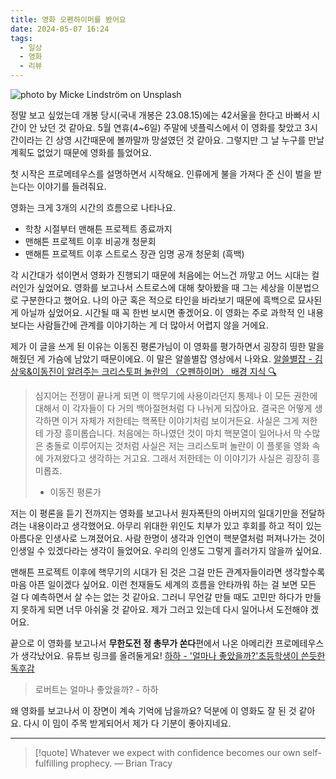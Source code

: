 ```yaml
---
title: 영화 오펜하이머를 봤어요
date: 2024-05-07 16:24
tags:
  - 일상
  - 영화
  - 리뷰
---
```


![photo by Micke Lindström on Unsplash](https://images.unsplash.com/photo-1712158611994-10a6debdab4a?crop=entropy&cs=srgb&fm=jpg&ixid=M3wzNjM5Nzd8MHwxfHJhbmRvbXx8fHx8fHx8fDE3MTUwNjY2NjV8&ixlib=rb-4.0.3&q=85&w=768&h=432)

정말 보고 싶었는데 개봉 당시(국내 개봉은 23.08.15)에는 42서울을 한다고 바빠서 시간이 안 났던 것 같아요. 5월 연휴(4~6일) 주말에 넷플릭스에서 이 영화를 찾았고 3시간이라는 긴 상영 시간때문에 볼까말까 망설였던 것 같아요. 그렇지만 그 날 누구를 만날 계획도 없었기 때문에 영화를 틀었어요.

첫 시작은 프로메테우스를 설명하면서 시작해요. 인류에게 불을 가져다 준 신이 벌을 받는다는 이야기를 들려줘요.

영화는 크게 3개의 시간의 흐름으로 나타나요.
- 학창 시절부터 맨해튼 프로젝트 종료까지
- 맨해튼 프로젝트 이후 비공개 청문회
- 맨해튼 프로젝트 이후 스트로스 장관 임명 공개 청문회 (흑백)

각 시간대가 섞이면서 영화가 진행되기 때문에 처음에는 어느건 까맣고 어느 시대는 컬러인가 싶었어요. 영화를 보고나서 스트로스에 대해 찾아봤을 때 그는 세상을 이분법으로 구분한다고 했어요. 나의 아군 혹은 적으로 타인을 바라보기 때문에 흑백으로 묘사된게 아닐까 싶었어요. 시간될 때 꼭 한번 보시면 좋겠어요. 이 영화는 주로 과학적 인 내용보다는 사람들간에 관계를 이야기하는 게 더 많아서 어렵지 않을 거에요.

제가 이 글을 쓰게 된 이유는 이동진 평론가님이 이 영화를 평가하면서 굉장히 띵한 말을 해줬던 게 가슴에 남았기 때문이에요. 이 말은 알쓸별잡 영상에서 나와요. [알쓸별잡 - 김상욱&이동진이 알려주는 크리스토퍼 놀란의 〈오펜하이머〉 배경 지식 🔍]()

> 심지어는 전쟁이 끝나게 되면 이 핵무기에 사용이라던지 통제나 이 모든 권한에 대해서 이 각자들이 다 거의 백아절현처럼 다 나뉘게 되잖아요. 결국은 어떻게 생각하면 이거 자체가 저한테는 핵폭탄 이야기처럼 보이거든요. 사실은 그게 저한테 가장 흥미롭습니다. 처음에는 하나였던 것이 마치 핵분열이 일어나서 막 수많은 충돌로 이루어지는 것처럼 사실은 저는 크리스토퍼 놀란이 이 플롯을 영화 속에 가져왔다고 생각하는 거고요. 그래서 저한테는 이 이야기가 사실은 굉장히 흥미롭죠.
> - 이동진 평론가

저는 이 평론을 듣기 전까지는 영화를 보고나서 원자폭탄의 아버지의 일대기만을 전달하려는 내용이라고 생각했어요. 아무리 위대한 위인도 치부가 있고 후회를 하고 적이 있는 아름다운 인생사로 느껴졌어요. 사람 한명이 생각과 인연이 핵분열처럼 퍼져나가는 것이 인생일 수 있겠다라는 생각이 들었어요. 우리의 인생도 그렇게 흘러가지 않을까 싶어요.

맨해튼 프로젝트 이후에 핵무기의 시대가 된 것은 그걸 만든 관계자들이라면 생각할수록 마음 아픈 일이겠다 싶어요. 이런 천재들도 세계의 흐름을 안타까워 하는 걸 보면 모든 걸 다 예측하면서 살 수는 없는 것 같아요. 그러니 무언갈 만들 때도 고민만 하다가 만들지 못하게 되면 너무 아쉬울 것 같아요. 제가 그러고 있는데 다시 일어나서 도전해야 겠어요.

끝으로 이 영화를 보고나서 **무한도전 정 총무가 쏜다**편에서 나온 아메리칸 프로메테우스가 생각났어요.
유튜브 링크를 올려둘게요! [하하 - '얼마나 좋았을까?'초등학생이 쓴듯한 독후감](https://youtu.be/ezEuiCMjqco?si=aDj8bU723Nf4A7Ra)

>로버트는 얼마나 좋았을까? - 하하

왜 영화를 보고나서 이 장면이 계속 기억에 남을까요? 덕분에 이 영화도 잘 된 것 같아요.
다시 이 밈이 주목 받게되어서 제가 다 기분이 좋아지네요.

---

> [!quote] Whatever we expect with confidence becomes our own self-fulfilling prophecy.
> — Brian Tracy
